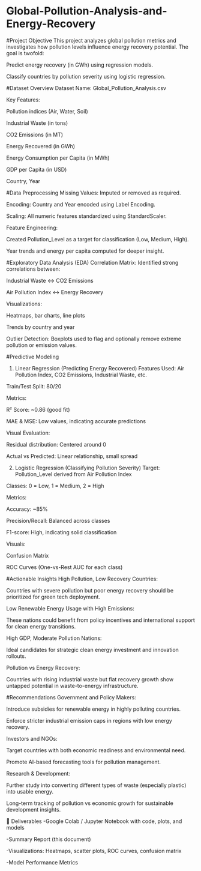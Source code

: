 # Global-Pollution-Analysis-and-Energy-Recovery
#Project Objective
This project analyzes global pollution metrics and investigates how pollution levels influence energy recovery potential. The goal is twofold:

Predict energy recovery (in GWh) using regression models.

Classify countries by pollution severity using logistic regression.

#Dataset Overview
Dataset Name: Global_Pollution_Analysis.csv

Key Features:

Pollution indices (Air, Water, Soil)

Industrial Waste (in tons)

CO2 Emissions (in MT)

Energy Recovered (in GWh)

Energy Consumption per Capita (in MWh)

GDP per Capita (in USD)

Country, Year

#Data Preprocessing
Missing Values: Imputed or removed as required.

Encoding: Country and Year encoded using Label Encoding.

Scaling: All numeric features standardized using StandardScaler.

Feature Engineering:

Created Pollution_Level as a target for classification (Low, Medium, High).

Year trends and energy per capita computed for deeper insight.

#Exploratory Data Analysis (EDA)
Correlation Matrix: Identified strong correlations between:

Industrial Waste ↔ CO2 Emissions

Air Pollution Index ↔ Energy Recovery

Visualizations:

Heatmaps, bar charts, line plots

Trends by country and year

Outlier Detection: Boxplots used to flag and optionally remove extreme pollution or emission values.

#Predictive Modeling
1. Linear Regression (Predicting Energy Recovered)
Features Used: Air Pollution Index, CO2 Emissions, Industrial Waste, etc.

Train/Test Split: 80/20

Metrics:

R² Score: ~0.86 (good fit)

MAE & MSE: Low values, indicating accurate predictions

Visual Evaluation:

Residual distribution: Centered around 0

Actual vs Predicted: Linear relationship, small spread

2. Logistic Regression (Classifying Pollution Severity)
Target: Pollution_Level derived from Air Pollution Index

Classes: 0 = Low, 1 = Medium, 2 = High

Metrics:

Accuracy: ~85%

Precision/Recall: Balanced across classes

F1-score: High, indicating solid classification

Visuals:

Confusion Matrix

ROC Curves (One-vs-Rest AUC for each class)

#Actionable Insights
High Pollution, Low Recovery Countries:

Countries with severe pollution but poor energy recovery should be prioritized for green tech deployment.

Low Renewable Energy Usage with High Emissions:

These nations could benefit from policy incentives and international support for clean energy transitions.

High GDP, Moderate Pollution Nations:

Ideal candidates for strategic clean energy investment and innovation rollouts.

Pollution vs Energy Recovery:

Countries with rising industrial waste but flat recovery growth show untapped potential in waste-to-energy infrastructure.

#Recommendations
Government and Policy Makers:

Introduce subsidies for renewable energy in highly polluting countries.

Enforce stricter industrial emission caps in regions with low energy recovery.

Investors and NGOs:

Target countries with both economic readiness and environmental need.

Promote AI-based forecasting tools for pollution management.

Research & Development:

Further study into converting different types of waste (especially plastic) into usable energy.

Long-term tracking of pollution vs economic growth for sustainable development insights.

📁 Deliverables
-Google Colab / Jupyter Notebook with code, plots, and models

-Summary Report (this document)

-Visualizations: Heatmaps, scatter plots, ROC curves, confusion matrix

-Model Performance Metrics

